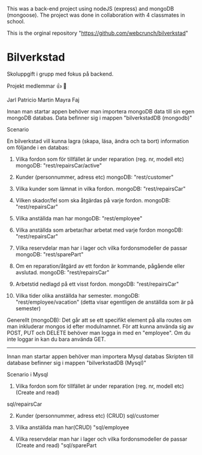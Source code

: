 This was a back-end project using nodeJS (express) and mongoDB (mongoose).
The project was done in collaboration with 4 classmates in school.

This is the orginal repository "https://github.com/webcrunch/bilverkstad"

# Bilverkstad

Skoluppgift i grupp med fokus på backend.

Projekt medlemmar :+1: :metal: 

Jarl
Patricio
Martin 
Mayra
Faj

Innan man startar appen behöver man importera mongoDB data till sin egen mongoDB databas.
Data befinner sig i mappen "bilverkstadDB (mongodb)"

Scenario

En bilverkstad vill kunna lagra (skapa, läsa, ändra och ta bort) information om följande i
en databas:

1) Vilka fordon som för tillfället är under reparation (reg. nr, modell etc)
mongoDB: "rest/repairsCar/active"

2) Kunder (personnummer, adress etc)
mongoDB: "rest/customer"

3) Vilka kunder som lämnat in vilka fordon.
mongoDB: "rest/repairsCar"

4) Vilken skador/fel som ska åtgärdas på varje fordon.
mongoDB: "rest/repairsCar"

5) Vilka anställda man har
mongoDB: "rest/employee"

6) Vilka anställda som arbetar/har arbetat med varje fordon
mongoDB: "rest/repairsCar"

7) Vilka reservdelar man har i lager och vilka fordonsmodeller de passar
mongoDB: "rest/sparePart"

8) Om en reparation/åtgärd av ett fordon är kommande, pågående eller avslutad.
mongoDB: "rest/repairsCar"

9) Arbetstid nedlagd på ett visst fordon.
mongoDB: "rest/repairsCar"

10) Vilka tider olika anställda har semester.
mongoDB: "rest/employee/vacation" (detta visar egentligen de anställda som är på semester)


Generellt (mongoDB): Det går att se ett specifikt element på alla routes om man inkluderar mongos id efter modulnamnet.
För att kunna använda sig av POST, PUT och DELETE behöver man logga in med en "employee". Om du inte loggar in kan du bara använda GET.

-----------------------------

Innan man startar appen behöver man importera Mysql databas
Skripten till database befinner sig i mappen "bilverkstadDB (Mysql)"

Scenario i Mysql


1) Vilka fordon som för tillfället är under reparation (reg. nr, modell etc)(Create and read)

sql/repairsCar

2) Kunder (personnummer, adress etc) (CRUD)
 sql/customer


3) Vilka anställda man har(CRUD)
 "sql/employee


4) Vilka reservdelar man har i lager och vilka fordonsmodeller de passar (Create and read)
 "sql/sparePart
